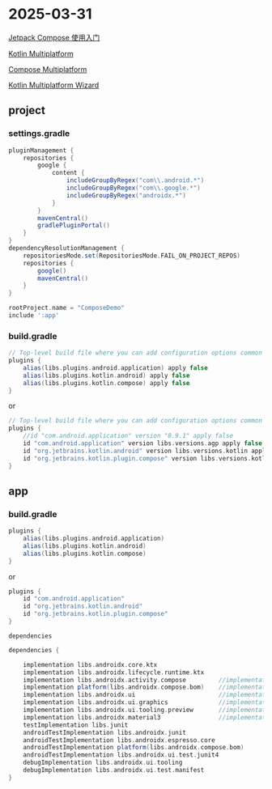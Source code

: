 # 2025-03-31

[Jetpack Compose 使用入门](https://developer.android.google.cn/develop/ui/compose/documentation?hl=zh-cn)

[Kotlin Multiplatform](https://www.jetbrains.com/zh-cn/kotlin-multiplatform/)

[Compose Multiplatform](https://www.jetbrains.com/zh-cn/compose-multiplatform/)

[Kotlin Multiplatform Wizard](https://kmp.jetbrains.com/)

## project

### settings.gradle

```groovy
pluginManagement {
    repositories {
        google {
            content {
                includeGroupByRegex("com\\.android.*")
                includeGroupByRegex("com\\.google.*")
                includeGroupByRegex("androidx.*")
            }
        }
        mavenCentral()
        gradlePluginPortal()
    }
}
dependencyResolutionManagement {
    repositoriesMode.set(RepositoriesMode.FAIL_ON_PROJECT_REPOS)
    repositories {
        google()
        mavenCentral()
    }
}

rootProject.name = "ComposeDemo"
include ':app'
```

### build.gradle

```groovy
// Top-level build file where you can add configuration options common to all sub-projects/modules.
plugins {
    alias(libs.plugins.android.application) apply false
    alias(libs.plugins.kotlin.android) apply false
    alias(libs.plugins.kotlin.compose) apply false
}
```

or

```groovy
// Top-level build file where you can add configuration options common to all sub-projects/modules.
plugins {
    //id "com.android.application" version "8.9.1" apply false
    id "com.android.application" version libs.versions.agp apply false
    id "org.jetbrains.kotlin.android" version libs.versions.kotlin apply false
    id "org.jetbrains.kotlin.plugin.compose" version libs.versions.kotlin apply false
}
```

## app

### build.gradle

```groovy
plugins {
    alias(libs.plugins.android.application)
    alias(libs.plugins.kotlin.android)
    alias(libs.plugins.kotlin.compose)
}
```

or

```groovy
plugins {
    id "com.android.application"
    id "org.jetbrains.kotlin.android"
    id "org.jetbrains.kotlin.plugin.compose"
}
```

`dependencies`

```groovy
dependencies {

    implementation libs.androidx.core.ktx
    implementation libs.androidx.lifecycle.runtime.ktx
    implementation libs.androidx.activity.compose         //implementation "androidx.activity:activity-compose:1.10.1"
    implementation platform(libs.androidx.compose.bom)    //implementation platform("androidx.compose:compose-bom:2024.09.00")
    implementation libs.androidx.ui                       //implementation "androidx.compose.ui:ui"
    implementation libs.androidx.ui.graphics              //implementation "androidx.compose.ui:ui-graphics"
    implementation libs.androidx.ui.tooling.preview       //implementation "androidx.compose.ui:ui-tooling-preview"
    implementation libs.androidx.material3                //implementation "androidx.compose.material3:material3"
    testImplementation libs.junit
    androidTestImplementation libs.androidx.junit
    androidTestImplementation libs.androidx.espresso.core
    androidTestImplementation platform(libs.androidx.compose.bom)
    androidTestImplementation libs.androidx.ui.test.junit4
    debugImplementation libs.androidx.ui.tooling
    debugImplementation libs.androidx.ui.test.manifest
}
```